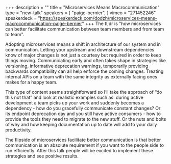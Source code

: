+++
description = ""
title = "Microservices Means Macrocommunication"
type = "new-talk"
speakers = [
        "paige-bernier",
]
vimeo = "271452246"
speakerdeck = "https://speakerdeck.com/dodzh/microservices-means-macrocommunication-paige-bernier"
+++
The tl;dr is "how microservices can better facilitate communication between team members
and from team to team".

Adopting microservices means a shift in architecture of our system and in communication.
Letting your upstream and downstream dependencies know of major changes is not just a
courtesy but required in order to keep things moving. Communicating early and often takes
shape in strategies like versioning, informative deprecation warnings, temporarily
providing backwards compatibility can all help enforce the coming changes. Treating
internal APIs on a team with the same integrity as externally facing ones makes for a
happy team.

This type of content seems straightforward so I’ll take the approach of “do this not that”
and look at realistic examples such as: during active development a team picks up your
work and suddenly becomes a dependency - how do you gracefully communicate constant
changes? Or its endpoint deprecation day and you still have active consumers - how to
provide the tools they need to migrate to the new stuff. Or the nuts and bolts of why and
how keeping documentation up to date will add to your daily productivity.

The flipside of microservices facilitate better communication is that better communication
is an absolute requirement if you want to the people side to run efficiently. After this
talk people will be excited to implement these strategies and see positive results.